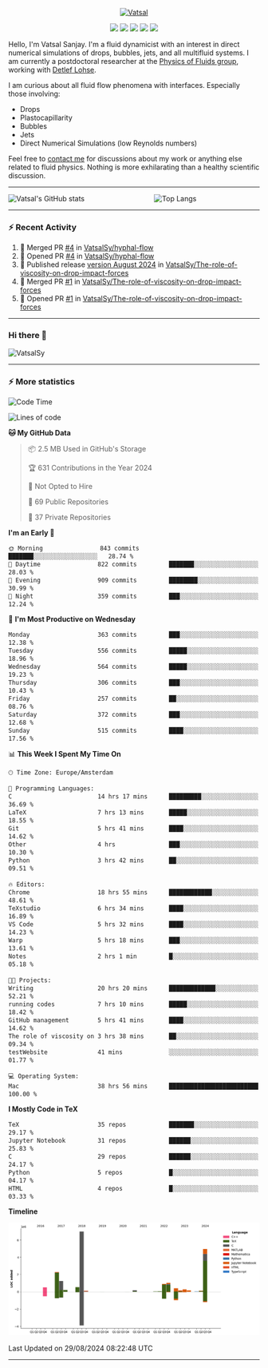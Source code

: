 <center>

[<img alt="Vatsal" width="200px" src="https://www.dropbox.com/s/dxyybgtblo8er6h/Logo_Vatsal_Vector.png?raw=1">](https://www.vatsalsanjay.com)

[<img src="https://img.shields.io/badge/googlescholar-4285F4?&style=for-the-badge&logo=googlescholar&logoColor=white">](https://scholar.google.com/citations?hl=en&user=67aQviYAAAAJ)
[<img src="https://img.shields.io/static/v1.svg?&style=for-the-badge&logo=ResearchGate&label=&message=ResearchGate&logoColor=white&color=green">](https://www.researchgate.net/profile/Vatsal-Sanjay-2)
[<img src="https://img.shields.io/badge/twitter-1DA1F2?&style=for-the-badge&logo=twitter&logoColor=white">](https://twitter.com/VatsalSanjay)
[<img src="https://img.shields.io/badge/linkedin-0A66C2?&style=for-the-badge&logo=linkedin">](https://www.linkedin.com/in/vatsalsanjay/)
[<img src="https://img.shields.io/badge/orcid-A6CE39?&style=for-the-badge&logo=orcid&logoColor=white">](https://orcid.org/0000-0002-4293-6099)

</center>

Hello, I'm Vatsal Sanjay. I'm a fluid dynamicist with an interest in direct numerical simulations of drops, bubbles, jets, and all multifluid systems. I am currently a postdoctoral researcher at the [Physics of Fluids group](https://pof.tnw.utwente.nl), working with [Detlef Lohse](https://en.wikipedia.org/wiki/Detlef_Lohse). 

I am curious about all fluid flow phenomena with interfaces. Especially those involving:

- Drops
- Plastocapillarity
- Bubbles
- Jets
- Direct Numerical Simulations (low Reynolds numbers)

Feel free to [contact me](mailto:contact@vatsalsanjay.com) for discussions about my work or anything else related to fluid physics. Nothing is more exhilarating than a healthy scientific discussion.

<!-- ![Vatsal's GitHub stats](https://github-readme-stats-xi-wine-74.vercel.app/api?username=VatsalSy&show_icons=true&theme=vision-friendly-dark)

![Top Langs](https://github-readme-stats-xi-wine-74.vercel.app/api/top-langs/?username=VatsalSy&layout=compact&theme=vision-friendly-dark) -->

---
<div style="display: flex; justify-content: space-between;">
    <img src="https://github-readme-stats-xi-wine-74.vercel.app/api?username=VatsalSy&show_icons=true&theme=vision-friendly-dark" alt="Vatsal's GitHub stats" style="width: 55%;">
    <img src="https://github-readme-stats-xi-wine-74.vercel.app/api/top-langs/?username=VatsalSy&layout=compact&theme=vision-friendly-dark" alt="Top Langs" style="width: 42%;">
</div>

---

### :zap: Recent Activity

<!--START_SECTION:activity-->
1. 🎉 Merged PR [#4](https://github.com/VatsalSy/hyphal-flow/pull/4) in [VatsalSy/hyphal-flow](https://github.com/VatsalSy/hyphal-flow)
2. 💪 Opened PR [#4](https://github.com/VatsalSy/hyphal-flow/pull/4) in [VatsalSy/hyphal-flow](https://github.com/VatsalSy/hyphal-flow)
3. 🚀 Published release [version August 2024](https://github.com/VatsalSy/The-role-of-viscosity-on-drop-impact-forces/releases/tag/v1.0) in [VatsalSy/The-role-of-viscosity-on-drop-impact-forces](https://github.com/VatsalSy/The-role-of-viscosity-on-drop-impact-forces)
4. 🎉 Merged PR [#1](https://github.com/VatsalSy/The-role-of-viscosity-on-drop-impact-forces/pull/1) in [VatsalSy/The-role-of-viscosity-on-drop-impact-forces](https://github.com/VatsalSy/The-role-of-viscosity-on-drop-impact-forces)
5. 💪 Opened PR [#1](https://github.com/VatsalSy/The-role-of-viscosity-on-drop-impact-forces/pull/1) in [VatsalSy/The-role-of-viscosity-on-drop-impact-forces](https://github.com/VatsalSy/The-role-of-viscosity-on-drop-impact-forces)
<!--END_SECTION:activity-->
---

### Hi there 👋
<p align="left"> <img src="https://komarev.com/ghpvc/?username=VatsalSy&label=Profile%20views&color=orange&style=for-the-badge" alt="VatsalSy" /> </p>

---
### :zap: More statistics

<!--START_SECTION:waka-->
![Code Time](http://img.shields.io/badge/Code%20Time-250%20hrs%2035%20mins-blue)

![Lines of code](https://img.shields.io/badge/From%20Hello%20World%20I%27ve%20Written-20.3%20million%20lines%20of%20code-blue)

**🐱 My GitHub Data** 

> 📦 2.5 MB Used in GitHub's Storage 
 > 
> 🏆 631 Contributions in the Year 2024
 > 
> 🚫 Not Opted to Hire
 > 
> 📜 69 Public Repositories 
 > 
> 🔑 37 Private Repositories 
 > 
**I'm an Early 🐤** 

```text
🌞 Morning                843 commits         ███████░░░░░░░░░░░░░░░░░░   28.74 % 
🌆 Daytime                822 commits         ███████░░░░░░░░░░░░░░░░░░   28.03 % 
🌃 Evening                909 commits         ████████░░░░░░░░░░░░░░░░░   30.99 % 
🌙 Night                  359 commits         ███░░░░░░░░░░░░░░░░░░░░░░   12.24 % 
```
📅 **I'm Most Productive on Wednesday** 

```text
Monday                   363 commits         ███░░░░░░░░░░░░░░░░░░░░░░   12.38 % 
Tuesday                  556 commits         █████░░░░░░░░░░░░░░░░░░░░   18.96 % 
Wednesday                564 commits         █████░░░░░░░░░░░░░░░░░░░░   19.23 % 
Thursday                 306 commits         ███░░░░░░░░░░░░░░░░░░░░░░   10.43 % 
Friday                   257 commits         ██░░░░░░░░░░░░░░░░░░░░░░░   08.76 % 
Saturday                 372 commits         ███░░░░░░░░░░░░░░░░░░░░░░   12.68 % 
Sunday                   515 commits         ████░░░░░░░░░░░░░░░░░░░░░   17.56 % 
```


📊 **This Week I Spent My Time On** 

```text
🕑︎ Time Zone: Europe/Amsterdam

💬 Programming Languages: 
C                        14 hrs 17 mins      █████████░░░░░░░░░░░░░░░░   36.69 % 
LaTeX                    7 hrs 13 mins       █████░░░░░░░░░░░░░░░░░░░░   18.55 % 
Git                      5 hrs 41 mins       ████░░░░░░░░░░░░░░░░░░░░░   14.62 % 
Other                    4 hrs               ███░░░░░░░░░░░░░░░░░░░░░░   10.30 % 
Python                   3 hrs 42 mins       ██░░░░░░░░░░░░░░░░░░░░░░░   09.51 % 

🔥 Editors: 
Chrome                   18 hrs 55 mins      ████████████░░░░░░░░░░░░░   48.61 % 
TeXstudio                6 hrs 34 mins       ████░░░░░░░░░░░░░░░░░░░░░   16.89 % 
VS Code                  5 hrs 32 mins       ████░░░░░░░░░░░░░░░░░░░░░   14.23 % 
Warp                     5 hrs 18 mins       ███░░░░░░░░░░░░░░░░░░░░░░   13.61 % 
Notes                    2 hrs 1 min         █░░░░░░░░░░░░░░░░░░░░░░░░   05.18 % 

🐱‍💻 Projects: 
Writing                  20 hrs 20 mins      █████████████░░░░░░░░░░░░   52.21 % 
running codes            7 hrs 10 mins       █████░░░░░░░░░░░░░░░░░░░░   18.42 % 
GitHub management        5 hrs 41 mins       ████░░░░░░░░░░░░░░░░░░░░░   14.62 % 
The role of viscosity on 3 hrs 38 mins       ██░░░░░░░░░░░░░░░░░░░░░░░   09.34 % 
testWebsite              41 mins             ░░░░░░░░░░░░░░░░░░░░░░░░░   01.77 % 

💻 Operating System: 
Mac                      38 hrs 56 mins      █████████████████████████   100.00 % 
```

**I Mostly Code in TeX** 

```text
TeX                      35 repos            ███████░░░░░░░░░░░░░░░░░░   29.17 % 
Jupyter Notebook         31 repos            ██████░░░░░░░░░░░░░░░░░░░   25.83 % 
C                        29 repos            ██████░░░░░░░░░░░░░░░░░░░   24.17 % 
Python                   5 repos             █░░░░░░░░░░░░░░░░░░░░░░░░   04.17 % 
HTML                     4 repos             █░░░░░░░░░░░░░░░░░░░░░░░░   03.33 % 
```



**Timeline**

![Lines of Code chart](https://raw.githubusercontent.com/VatsalSy/VatsalSy/main/assets/bar_graph.png)


 Last Updated on 29/08/2024 08:22:48 UTC
<!--END_SECTION:waka-->
---
